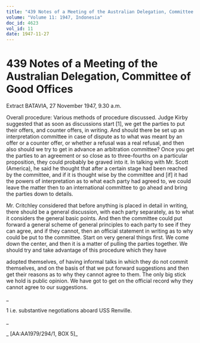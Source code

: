 ```yaml
---
title: "439 Notes of a Meeting of the Australian Delegation, Committee of Good Offices"
volume: "Volume 11: 1947, Indonesia"
doc_id: 4623
vol_id: 11
date: 1947-11-27
---
```


# 439 Notes of a Meeting of the Australian Delegation, Committee of Good Offices

Extract BATAVIA, 27 November 1947, 9.30 a.m.

Overall procedure: Various methods of procedure discussed. Judge Kirby suggested that as soon as discussions start [1], we get the parties to put their offers, and counter offers, in writing. And should there be set up an interpretation committee in case of dispute as to what was meant by an offer or a counter offer, or whether a refusal was a real refusal, and then also should we try to get in advance an arbitration committee? Once you get the parties to an agreement or so close as to three-fourths on a particular proposition, they could probably be graved into it. In talking with Mr. Scott (America), he said he thought that after a certain stage had been reached by the committee, and if it is thought wise by the committee and [if] it had the powers of interpretation as to what each party had agreed to, we could leave the matter then to an international committee to go ahead and bring the parties down to details.

Mr. Critchley considered that before anything is placed in detail in writing, there should be a general discussion, with each party separately, as to what it considers the general basic points. And then the committee could put forward a general scheme of general principles to each party to see if they can agree, and if they cannot, then an official statement in writing as to why could be put to the committee. Start on very general things first. We come down the center, and then it is a matter of pulling the parties together. We should try and take advantage of this procedure which they have

adopted themselves, of having informal talks in which they do not commit themselves, and on the basis of that we put forward suggestions and then get their reasons as to why they cannot agree to them. The only big stick we hold is public opinion. We have got to get on the official record why they cannot agree to our suggestions.

_

1 i.e. substantive negotiations aboard USS Renville.

_

_ [AA:AA1979/294/1, BOX 5]_
